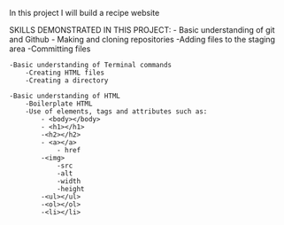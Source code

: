 In this project I will build a recipe website

SKILLS DEMONSTRATED IN THIS PROJECT:
    - Basic understanding of git and Github
        - Making and cloning repositories
        -Adding files to the staging area 
        -Committing files 

    -Basic understanding of Terminal commands 
        -Creating HTML files
        -Creating a directory 

    -Basic understanding of HTML
        -Boilerplate HTML
        -Use of elements, tags and attributes such as:
            - <body></body>
            - <h1></h1>
            -<h2></h2>
            - <a></a>
                - href
            -<img>
                -src
                -alt
                -width
                -height
            -<ul></ul>
            -<ol></ol>
            -<li></li>